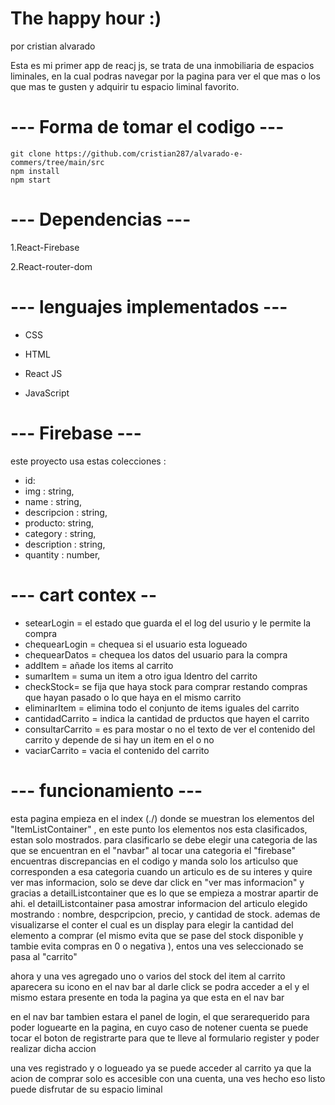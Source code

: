 # The happy hour :)
por cristian alvarado 

Esta es mi primer app de reacj js, se trata de una inmobiliaria de espacios liminales, en la cual podras navegar por la pagina para ver el que mas o los que 
mas te gusten y adquirir tu espacio liminal favorito.

 # --- Forma de tomar el codigo ---

```Installation git clone
git clone https://github.com/cristian287/alvarado-e-commers/tree/main/src
npm install 
npm start
```


# --- Dependencias ---

1.React-Firebase

2.React-router-dom


# --- lenguajes implementados ---

- CSS

- HTML

- React JS

- JavaScript
 
# --- Firebase ---

este proyecto usa estas colecciones :

- id:
- img : string,
- name : string,
- descripcion : string,
- producto: string,
- category : string,
- description : string,
- quantity : number,


# --- cart contex --

- setearLogin = el estado que guarda el el log del usurio y le permite la compra 
- chequearLogin = chequea si el usuario esta logueado  
- chequearDatos = chequea los datos del usuario para la compra 
- addItem = añade los items al carrito 
- sumarItem = suma un item a otro igua ldentro del carrito
- checkStock= se fija que haya stock para comprar restando compras que hayan pasado o lo que haya en el mismo carrito
- eliminarItem = elimina todo el conjunto de items iguales del carrito 
- cantidadCarrito = indica la cantidad de prductos que hayen el carrito
- consultarCarrito = es para mostar o no el texto de ver el contenido del carrito y depende  de si hay un item en el o no 
- vaciarCarrito = vacia el contenido del carrito 

 # --- funcionamiento ---
 
 esta pagina empieza en el index (./) donde se muestran los elementos del "ItemListContainer" , en este punto los elementos nos esta clasificados, 
 estan solo mostrados.
 para clasificarlo se debe elegir una categoria de las que se encuentran en el "navbar" al tocar una categoria el "firebase" encuentras discrepancias en el codigo y manda solo los articulso que corresponden a esa categoria
 cuando un articulo es de su interes y quire ver mas informacion, solo se deve dar click en "ver mas informacion" y gracias a detailListcontainer que es lo que se empieza a mostrar apartir de ahi. el detailListcontainer pasa amostrar informacion del articulo elegido mostrando : nombre, despcripcion, precio, y cantidad de stock.
 ademas de visualizarse el conter el cual es un display para elegir la cantidad del elemento a comprar (el mismo evita que se pase del stock disponible y tambie evita compras en 0 o negativa ), entos una ves seleccionado se pasa al "carrito"
 
 ahora y una ves agregado uno o varios del stock del item al carrito  aparecera su icono en el nav bar 
 al darle click se podra acceder a el y el mismo estara presente en toda la pagina ya que esta en el nav bar
 
 en el nav bar tambien estara el panel de login, el que serarequerido para poder loguearte en la pagina, en cuyo caso de notener cuenta se puede tocar el boton de registrarte para que te lleve al formulario register y poder realizar dicha accion 
 
 una ves registrado y o logueado ya se puede acceder al carrito ya que la acion de comprar solo es accesible con una cuenta,
 una ves hecho eso listo
 puede disfrutar de su espacio liminal 
